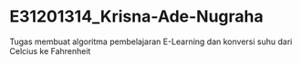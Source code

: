 # E31201314_Krisna-Ade-Nugraha
Tugas membuat algoritma pembelajaran E-Learning dan konversi suhu dari Celcius ke Fahrenheit
